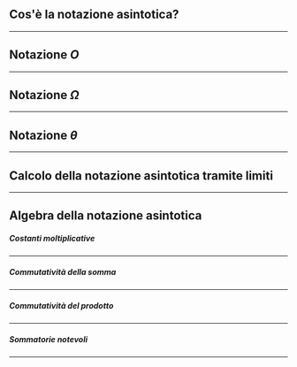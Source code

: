 ## Cos'è la notazione asintotica?


___
## Notazione $O$


___
## Notazione $\Omega$


___
## Notazione $\theta$


___
## Calcolo della notazione asintotica tramite limiti


___
## Algebra della notazione asintotica



##### Costanti moltiplicative


___
##### Commutatività della somma


___
##### Commutatività del prodotto


___
##### Sommatorie notevoli


___